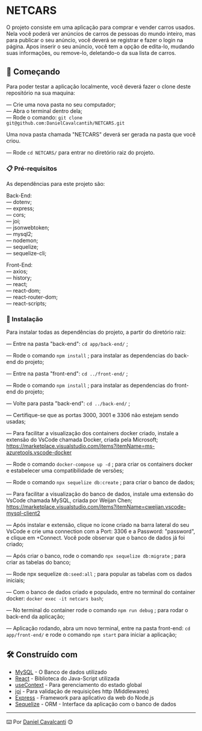 # NETCARS

O projeto consiste em uma aplicação para comprar e vender carros usados. Nela você poderá ver anúncios de carros de pessoas do mundo inteiro, mas para publicar o seu anúncio, você deverá se registrar e fazer o login na página. Apos inserir o seu anúncio, você tem a opção de edita-lo, mudando suas informações, ou remove-lo, deletando-o da sua lista de carros.

## 🚀 Começando


Para poder testar a aplicação localmente, você deverá fazer o clone deste repositório na sua maquina:

— Crie uma nova pasta no seu computador;<br />
— Abra o terminal dentro dela;<br />
— Rode o comando: `git clone git@github.com:DanielCavalcantih/NETCARS.git`<br />

Uma nova pasta chamada "NETCARS" deverá ser gerada na pasta que você criou.

— Rode `cd NETCARS/` para entrar no diretório raiz do projeto.


### 📋 Pré-requisitos


As dependências para este projeto são:<br />

  Back-End:<br />
    — dotenv;<br />
    — express;<br />
    — cors;<br />
    — joi;<br />
    — jsonwebtoken;<br />
    — mysql2;<br />
    — nodemon;<br />
    — sequelize;<br />
    — sequelize-cli;<br />
    
  Front-End:<br />
    — axios;<br />
    — history;<br />
    — react;<br />
    — react-dom;<br />
    — react-router-dom;<br />
    — react-scripts;<br />


### 🔧 Instalação


Para instalar todas as dependências do projeto, a partir do diretório raiz:

— Entre na pasta "back-end": `cd app/back-end/` ;

— Rode o comando `npm install` ; para instalar as dependencias do back-end do projeto;

— Entre na pasta "front-end": `cd ../front-end/` ;

— Rode o comando `npm install` ; para instalar as dependencias do front-end do projeto;

— Volte para pasta "back-end": `cd ../back-end/` ;

— Certifique-se que as portas 3000, 3001 e 3306 não estejam sendo usadas;

— Para facilitar a visualização dos containers docker criado, instale a extensão do VsCode chamada Docker, criada pela Microsoft;
https://marketplace.visualstudio.com/items?itemName=ms-azuretools.vscode-docker

— Rode o comando `docker-compose up -d` ; para criar os containers docker e estabelecer  uma compatibilidade de versões;

— Rode o comando `npx sequelize db:create` ; para criar o banco de dados;

— Para facilitar a visualização do banco de dados, instale uma extensão do VsCode chamada MySQL, criada por Weijan Chen;
https://marketplace.visualstudio.com/items?itemName=cweijan.vscode-mysql-client2

— Após instalar e extensão, clique no ícone criado na barra lateral do seu VsCode e crie uma connection com a Port: 3306 e a Password: "password", e clique em +Connect. Você pode observar que o banco de dados já foi criado;

— Após criar o banco, rode o comando `npx sequelize db:migrate` ; para criar as tabelas do banco;

— Rode npx sequelize `db:seed:all` ; para popular as tabelas com os dados iniciais;

— Com o banco de dados criado e populado, entre no terminal do container docker: `docker exec -it netcars bash`;

— No terminal do container rode o comando `npm run debug` ; para rodar o back-end da aplicação;

— Aplicação rodando, abra um novo terminal, entre na pasta front-end: `cd app/front-end/` e rode o comando `npm start` para iniciar a aplicação;


## 🛠️ Construído com


* [MySQL](https://dev.mysql.com/doc/) - O Banco de dados utilizado
* [React](https://pt-br.reactjs.org/docs/getting-started.html) - Biblioteca do Java-Script utilizada
* [useContext](https://reactjs.org/docs/context.html) - Para gerenciamento do estado global
* [joi](https://joi.dev/api/?v=17.7.0) - Para validação de requisições http (Middlewares)
* [Express](https://expressjs.com/pt-br/starter/installing.html) - Framework para aplicativo da web do Node.js
* [Sequelize](https://sequelize.org/docs/v6/getting-started/) - ORM - Interface da aplicação com o banco de dados


---
⌨️ Por [Daniel Cavalcanti](https://gist.github.com/lohhans) 😊
